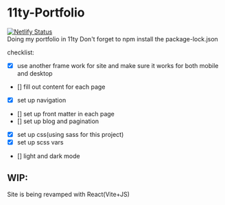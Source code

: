 # 11ty-Portfolio
[![Netlify Status](https://api.netlify.com/api/v1/badges/33c0e217-1f8a-4255-9273-ce183e31960d/deploy-status)](https://app.netlify.com/sites/stunning-daifuku-16e549/deploys)
<br/>
Doing my portfolio in 11ty
Don't forget to npm install the package-lock.json

checklist:
- [x] use another frame work for site and make sure it works for both mobile and desktop
- [] fill out content for each page
- [x] set up navigation
- [] set up front matter in each page
- [] set up blog and pagination
- [x] set up css(using sass for this project)
- [x] set up scss vars
- [] light and dark mode

## WIP:
Site is being revamped with React(Vite+JS)
